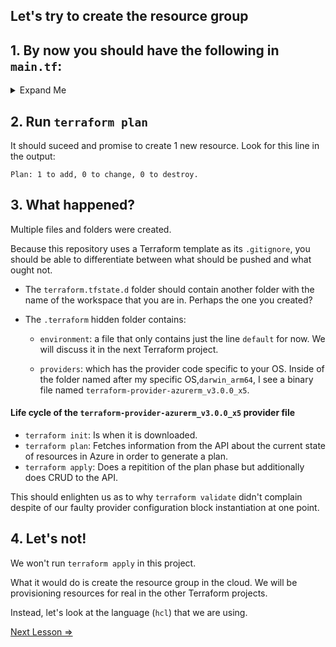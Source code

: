 ## Let's try to create the resource group

## 1. By now you should have the following in `main.tf`:

<details> 
  <summary>Expand Me</summary>

  ```terraform
        terraform {
        required_providers {
            azurerm = {
                source  = "hashicorp/azurerm"
                version = "=3.0.0"
            }
        }
        }

        resource "azurerm_resource_group" "example" {
            name     = "example-resources"
            location = "North Europe"
        }

        provider "azurerm" {
        features {}
        }
  ```
</details>

## 2. Run `terraform plan`

It should suceed and promise to create 1 new resource. Look for this line in the output:

```
Plan: 1 to add, 0 to change, 0 to destroy.
```

## 3. What happened?

Multiple files and folders were created. 

Because this repository uses a Terraform template as its `.gitignore`, you should be able to differentiate between what should be pushed and what ought not. 

* The `terraform.tfstate.d` folder should contain another folder with the name of the workspace that you are in. Perhaps the one you created?

* The `.terraform` hidden folder contains:

    * `environment`: a file that only contains just the line `default` for now. We will discuss it in the next Terraform project. 

    * `providers`: which has the provider code specific to your OS. Inside of the folder named after my specific OS,`darwin_arm64`, I see a binary file named `terraform-provider-azurerm_v3.0.0_x5`. 

#### Life cycle of the `terraform-provider-azurerm_v3.0.0_x5` provider file 



* `terraform init`: Is when it is downloaded. 
* `terraform plan`: Fetches information from the API about the current state of resources in Azure in order to generate a plan. 
* `terraform apply`: Does a repitition of the plan phase but additionally does CRUD to the API. 


This should enlighten us as to why `terraform validate` didn't complain despite of our faulty provider configuration block instantiation at one point. 


## 4. Let's not!

We won't run `terraform apply` in this project. 

What it would do is create the resource group in the cloud. We will be provisioning resources for real in the other Terraform projects. 

Instead, let's look at the language (`hcl`) that we are using. 

[Next Lesson =>](./06._HCL_As_A_Language.md)